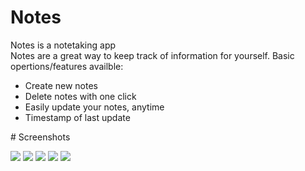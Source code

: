 # Notes
<p>
	Notes is a notetaking app<br/>
	Notes are a great way to keep track of information for yourself.
	Basic opertions/features availble:
	<ul>
		<li>Create new notes</li>
		<li>Delete notes with one click</li>
		<li>Easily update your notes, anytime</li>
		<li>Timestamp of last update</li>
	</ul>
</p>
# Screenshots
<p>
<img src = "Screenshots/Screenshot_20220125-105218519.jpg" width=108*2 height=216*2>
<img src = "Screenshots/Screenshot_20220125-105223023.jpg" width=108*2 height=216*2>
<img src = "Screenshots/Screenshot_20220125-105233176.jpg" width=108*2 height=216*2>
<img src = "Screenshots/Screenshot_20220125-105240704.jpg" width=108*2 height=216*2>
<img src = "Screenshots/Screenshot_20220125-105311924.jpg" width=108*2 height=216*2>	
<p>
